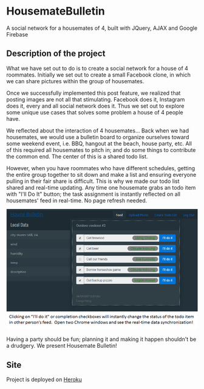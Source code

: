 # HousemateBulletin

A social network for a housemates of 4, built with JQuery, AJAX and Google Firebase

## Description of the project
What we have set out to do is to create a social network for a house of 4 roommates.  Initially we set out to create a small Facebook clone, in which we can share pictures within the group of housemates.  

Once we successfully implemented this post feature, we realized that posting images are not all that stimulating.  Facebook does it, Instagram does it, every and all social network does it.  Thus we set out to explore some unique use cases that solves some problem a house of 4 people have. 

We reflected about the interaction of 4 housemates...  Back when we had housemates, we would use a bulletin board to organize ourselves toward some weekend event, i.e. BBQ, hangout at the beach, house party, etc.  All of this required all housemates to pitch in; and do some things to contribute the common end.  The center of this is a shared todo list.  

However, when you have roommates who have different schedules, getting the entire group together to sit down and make a list and ensuring everyone pulling in their fair share is difficult.  This is why we made our todo list shared and real-time updating.  Any time one housemate grabs an todo item with "I'll Do It" button; the task assignment is instantly reflected on all housemates' feed in real-time.  No page refresh needed.   

![Housemates Bulletin Feed Page](https://github.com/lcheng6/HousemateBulletin/blob/master/screenshots/intro.png)

Having a party should be fun; planning it and making it happen shouldn't be a drudgery.  We present Housemate Bulletin!

## Site
Project is deployed on [Heroku](https://team2-housemate-bulletin.herokuapp.com/login.html)
